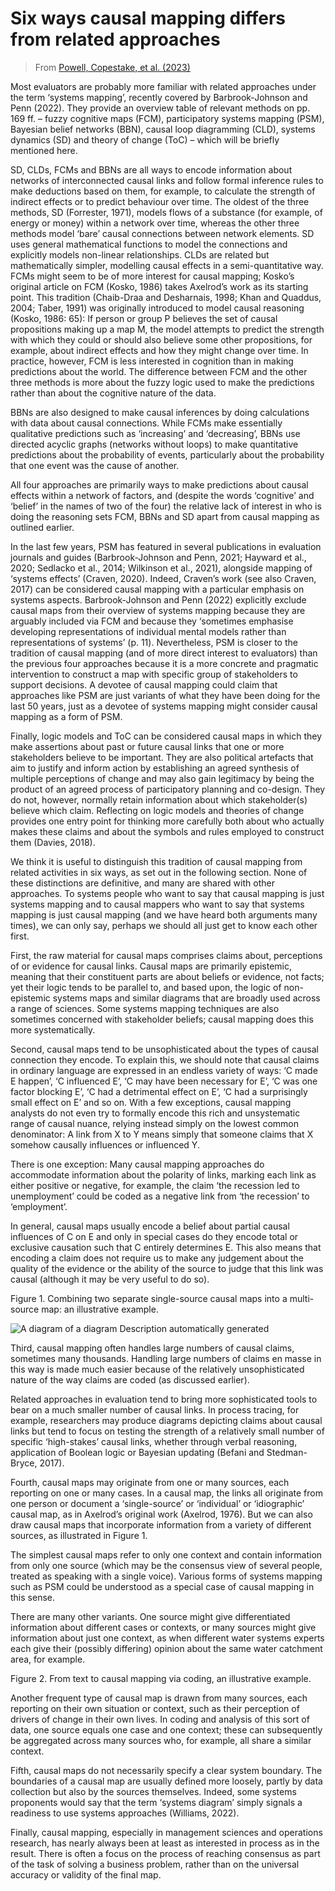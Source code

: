 # Six ways causal mapping differs from related approaches

> From [Powell, Copestake, et al. (2023)]()

  Most evaluators are probably more familiar with related approaches under the term ‘systems mapping’, recently covered by Barbrook-Johnson and Penn (2022). They provide an overview table of relevant methods on pp. 169 ff. – fuzzy cognitive maps (FCM), participatory systems mapping (PSM), Bayesian belief networks (BBN), causal loop diagramming (CLD), systems dynamics (SD) and theory of change (ToC) – which will be briefly mentioned here.

  SD, CLDs, FCMs and BBNs are all ways to encode information about networks of interconnected causal links and follow formal inference rules to make deductions based on them, for example, to calculate the strength of indirect effects or to predict behaviour over time. The oldest of the three methods, SD (Forrester, 1971), models flows of a substance (for example, of energy or money) within a network over time, whereas the other three methods model ‘bare’ causal connections between network elements. SD uses general mathematical functions to model the connections and explicitly models non-linear relationships. CLDs are related but mathematically simpler, modelling causal effects in a semi-quantitative way. FCMs might seem to be of more interest for causal mapping; Kosko’s original article on FCM (Kosko, 1986) takes Axelrod’s work as its starting point. This tradition (Chaib-Draa and Desharnais, 1998; Khan and Quaddus, 2004; Taber, 1991) was originally introduced to model causal reasoning (Kosko, 1986: 65): If person or group P believes the set of causal propositions making up a map M, the model attempts to predict the strength with which they could or should also believe some other propositions, for example, about indirect effects and how they might change over time. In practice, however, FCM is less interested in cognition than in making predictions about the world. The difference between FCM and the other three methods is more about the fuzzy logic used to make the predictions rather than about the cognitive nature of the data.

  BBNs are also designed to make causal inferences by doing calculations with data about causal connections. While FCMs make essentially qualitative predictions such as ‘increasing’ and ‘decreasing’, BBNs use directed acyclic graphs (networks without loops) to make quantitative predictions about the probability of events, particularly about the probability that one event was the cause of another.

  All four approaches are primarily ways to make predictions about causal effects within a network of factors, and (despite the words ‘cognitive’ and ‘belief’ in the names of two of the four) the relative lack of interest in who is doing the reasoning sets FCM, BBNs and SD apart from causal mapping as outlined earlier.

  In the last few years, PSM has featured in several publications in evaluation journals and guides (Barbrook-Johnson and Penn, 2021; Hayward et al., 2020; Sedlacko et al., 2014; Wilkinson et al., 2021), alongside mapping of ‘systems effects’ (Craven, 2020). Indeed, Craven’s work (see also Craven, 2017) can be considered causal mapping with a particular emphasis on systems aspects. Barbrook-Johnson and Penn (2022) explicitly exclude causal maps from their overview of systems mapping because they are arguably included via FCM and because they ‘sometimes emphasise developing representations of individual mental models rather than representations of systems’ (p. 11). Nevertheless, PSM is closer to the tradition of causal mapping (and of more direct interest to evaluators) than the previous four approaches because it is a more concrete and pragmatic intervention to construct a map with specific group of stakeholders to support decisions. A devotee of causal mapping could claim that approaches like PSM are just variants of what they have been doing for the last 50 years, just as a devotee of systems mapping might consider causal mapping as a form of PSM.

  Finally, logic models and ToC can be considered causal maps in which they make assertions about past or future causal links that one or more stakeholders believe to be important. They are also political artefacts that aim to justify and inform action by establishing an agreed synthesis of multiple perceptions of change and may also gain legitimacy by being the product of an agreed process of participatory planning and co-design. They do not, however, normally retain information about which stakeholder(s) believe which claim. Reflecting on logic models and theories of change provides one entry point for thinking more carefully both about who actually makes these claims and about the symbols and rules employed to construct them (Davies, 2018).

  We think it is useful to distinguish this tradition of causal mapping from related activities in six ways, as set out in the following section. None of these distinctions are definitive, and many are shared with other approaches. To systems people who want to say that causal mapping is just systems mapping and to causal mappers who want to say that systems mapping is just causal mapping (and we have heard both arguments many times), we can only say, perhaps we should all just get to know each other first.

  First, the raw material for causal maps comprises claims about, perceptions of or evidence for causal links. Causal maps are primarily epistemic, meaning that their constituent parts are about beliefs or evidence, not facts; yet their logic tends to be parallel to, and based upon, the logic of non-epistemic systems maps and similar diagrams that are broadly used across a range of sciences. Some systems mapping techniques are also sometimes concerned with stakeholder beliefs; causal mapping does this more systematically.

  Second, causal maps tend to be unsophisticated about the types of causal connection they encode. To explain this, we should note that causal claims in ordinary language are expressed in an endless variety of ways: ‘C made E happen’, ‘C influenced E’, ‘C may have been necessary for E’, ‘C was one factor blocking E’, ‘C had a detrimental effect on E’, ‘C had a surprisingly small effect on E’ and so on. With a few exceptions, causal mapping analysts do not even try to formally encode this rich and unsystematic range of causal nuance, relying instead simply on the lowest common denominator: A link from X to Y means simply that someone claims that X somehow causally influences or influenced Y.

  There is one exception: Many causal mapping approaches do accommodate information about the polarity of links, marking each link as either positive or negative, for example, the claim ‘the recession led to unemployment’ could be coded as a negative link from ‘the recession’ to ‘employment’.

  In general, causal maps usually encode a belief about partial causal influences of C on E and only in special cases do they encode total or exclusive causation such that C entirely determines E. This also means that encoding a claim does not require us to make any judgement about the quality of the evidence or the ability of the source to judge that this link was causal (although it may be very useful to do so).

  Figure 1. Combining two separate single-source causal maps into a multi-source map: an illustrative example.

  ![A diagram of a diagram  Description automatically generated](file:///C:/Users/Zoom/AppData/Local/Temp/msohtmlclip1/01/clip_image002.png)

  Third, causal mapping often handles large numbers of causal claims, sometimes many thousands. Handling large numbers of claims en masse in this way is made much easier because of the relatively unsophisticated nature of the way claims are coded (as discussed earlier).

  Related approaches in evaluation tend to bring more sophisticated tools to bear on a much smaller number of causal links. In process tracing, for example, researchers may produce diagrams depicting claims about causal links but tend to focus on testing the strength of a relatively small number of specific ‘high-stakes’ causal links, whether through verbal reasoning, application of Boolean logic or Bayesian updating (Befani and Stedman-Bryce, 2017).

  Fourth, causal maps may originate from one or many sources, each reporting on one or many cases. In a causal map, the links all originate from one person or document a ‘single-source’ or ‘individual’ or ‘idiographic’ causal map, as in Axelrod’s original work (Axelrod, 1976). But we can also draw causal maps that incorporate information from a variety of different sources, as illustrated in Figure 1.

  The simplest causal maps refer to only one context and contain information from only one source (which may be the consensus view of several people, treated as speaking with a single voice). Various forms of systems mapping such as PSM could be understood as a special case of causal mapping in this sense.

  There are many other variants. One source might give differentiated information about different cases or contexts, or many sources might give information about just one context, as when different water systems experts each give their (possibly differing) opinion about the same water catchment area, for example.

   

  

   

  Figure 2. From text to causal mapping via coding, an illustrative example.

  

  Another frequent type of causal map is drawn from many sources, each reporting on their own situation or context, such as their perception of drivers of change in their own lives. In coding and analysis of this sort of data, one source equals one case and one context; these can subsequently be aggregated across many sources who, for example, all share a similar context.

  Fifth, causal maps do not necessarily specify a clear system boundary. The boundaries of a causal map are usually defined more loosely, partly by data collection but also by the sources themselves. Indeed, some systems proponents would say that the term ‘systems diagram’ simply signals a readiness to use systems approaches (Williams, 2022).

  Finally, causal mapping, especially in management sciences and operations research, has nearly always been at least as interested in process as in the result. There is often a focus on the process of reaching consensus as part of the task of solving a business problem, rather than on the universal accuracy or validity of the final map.

